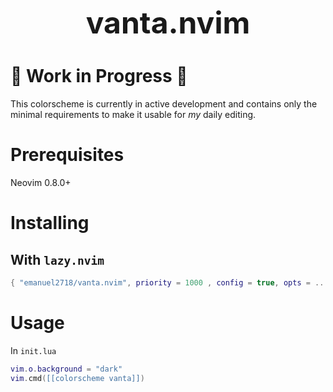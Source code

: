 <h1 align="center" style="font-size: 3rem;">
vanta.nvim
</h1>

# 🚧 Work in Progress 🚧

This colorscheme is currently in active development and contains only the minimal requirements to make it usable for *my* daily editing.

# Prerequisites

Neovim 0.8.0+

# Installing

## With `lazy.nvim`

```lua
{ "emanuel2718/vanta.nvim", priority = 1000 , config = true, opts = ... }
```

# Usage

In `init.lua`

```lua
vim.o.background = "dark"
vim.cmd([[colorscheme vanta]])
```
